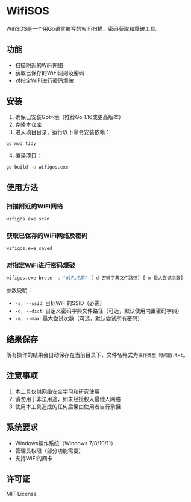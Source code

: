 # WifiSOS

WifiSOS是一个用Go语言编写的WiFi扫描、密码获取和爆破工具。

## 功能

- 扫描附近的WiFi网络
- 获取已保存的WiFi网络及密码
- 对指定WiFi进行密码爆破

## 安装

1. 确保已安装Go环境（推荐Go 1.16或更高版本）
2. 克隆本仓库
3. 进入项目目录，运行以下命令安装依赖：

```bash
go mod tidy
```

4. 编译项目：

```bash
go build -o wifigos.exe
```

## 使用方法

### 扫描附近的WiFi网络

```bash
wifigos.exe scan
```

### 获取已保存的WiFi网络及密码

```bash
wifigos.exe saved
```

### 对指定WiFi进行密码爆破

```bash
wifigos.exe brute -s "WiFi名称" [-d 密码字典文件路径] [-m 最大尝试次数]
```

参数说明：
- `-s, --ssid`: 目标WiFi的SSID（必需）
- `-d, --dict`: 自定义密码字典文件路径（可选，默认使用内置密码字典）
- `-m, --max`: 最大尝试次数（可选，默认尝试所有密码）

## 结果保存

所有操作的结果会自动保存在当前目录下，文件名格式为`操作类型_时间戳.txt`。

## 注意事项

1. 本工具仅供网络安全学习和研究使用
2. 请勿用于非法用途，如未经授权入侵他人网络
3. 使用本工具造成的任何后果由使用者自行承担

## 系统要求

- Windows操作系统（Windows 7/8/10/11）
- 管理员权限（部分功能需要）
- 支持WiFi的网卡

## 许可证

MIT License
